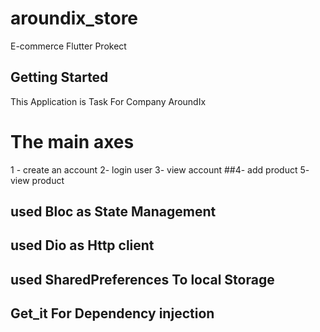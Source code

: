 # aroundix_store

E-commerce Flutter Prokect 

## Getting Started

This Application is Task For Company AroundIx 


# The main axes
  1 - create an account
  2-  login user
  3-  view account
##4-  add product
  5-  view product


##  used Bloc as State Management    
##  used  Dio as Http client 
##  used SharedPreferences To local Storage
##  Get_it For Dependency injection 
